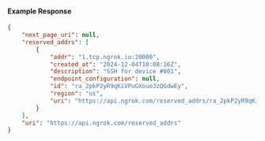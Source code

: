 <!-- Code generated for API Clients. DO NOT EDIT. -->

#### Example Response

```json
{
	"next_page_uri": null,
	"reserved_addrs": [
		{
			"addr": "1.tcp.ngrok.io:20000",
			"created_at": "2024-12-04T10:08:16Z",
			"description": "SSH for device #001",
			"endpoint_configuration": null,
			"id": "ra_2pkP2yR9qKiVPuGXouo3zQGdwEy",
			"region": "us",
			"uri": "https://api.ngrok.com/reserved_addrs/ra_2pkP2yR9qKiVPuGXouo3zQGdwEy"
		}
	],
	"uri": "https://api.ngrok.com/reserved_addrs"
}
```
